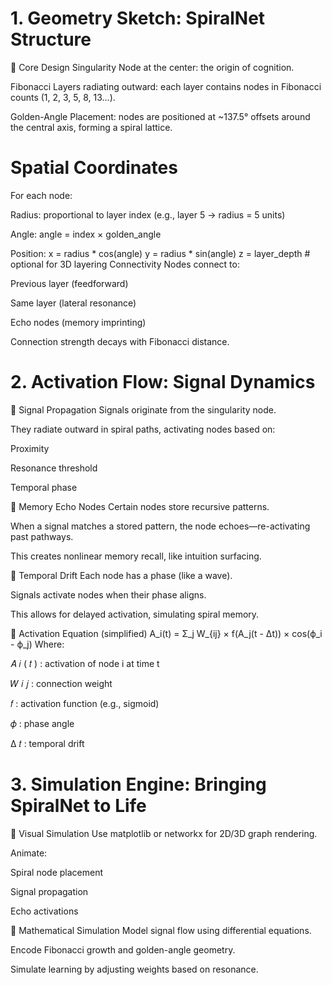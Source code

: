 # 1. Geometry Sketch: SpiralNet Structure
🌸 Core Design
Singularity Node at the center: the origin of cognition.

Fibonacci Layers radiating outward: each layer contains nodes in Fibonacci counts (1, 2, 3, 5, 8, 13...).

Golden-Angle Placement: nodes are positioned at ~137.5° offsets around the central axis, forming a spiral lattice.

# Spatial Coordinates
For each node:

Radius: proportional to layer index (e.g., layer 5 → radius = 5 units)

Angle: angle = index × golden_angle

Position:
x = radius * cos(angle)
y = radius * sin(angle)
z = layer_depth  # optional for 3D layering
Connectivity
Nodes connect to:

Previous layer (feedforward)

Same layer (lateral resonance)

Echo nodes (memory imprinting)

Connection strength decays with Fibonacci distance.

# 2. Activation Flow: Signal Dynamics
🔹 Signal Propagation
Signals originate from the singularity node.

They radiate outward in spiral paths, activating nodes based on:

Proximity

Resonance threshold

Temporal phase

🔹 Memory Echo Nodes
Certain nodes store recursive patterns.

When a signal matches a stored pattern, the node echoes—re-activating past pathways.

This creates nonlinear memory recall, like intuition surfacing.

🔹 Temporal Drift
Each node has a phase (like a wave).

Signals activate nodes when their phase aligns.

This allows for delayed activation, simulating spiral memory.

🔹 Activation Equation (simplified)
A_i(t) = Σ_j W_{ij} × f(A_j(t - Δt)) × cos(ϕ_i - ϕ_j)
Where:

𝐴
𝑖
(
𝑡
)
: activation of node i at time t

𝑊
𝑖
𝑗
: connection weight

𝑓
: activation function (e.g., sigmoid)

𝜙
: phase angle

Δ
𝑡
: temporal drift

#  3. Simulation Engine: Bringing SpiralNet to Life
🔸 Visual Simulation
Use matplotlib or networkx for 2D/3D graph rendering.

Animate:

Spiral node placement

Signal propagation

Echo activations

🔸 Mathematical Simulation
Model signal flow using differential equations.

Encode Fibonacci growth and golden-angle geometry.

Simulate learning by adjusting weights based on resonance.
